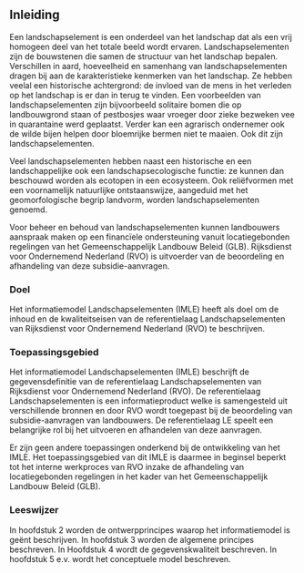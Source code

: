 Inleiding
---------

Een landschapselement is een onderdeel van het landschap dat als een vrij
homogeen deel van het totale beeld wordt ervaren. Landschapselementen zijn de
bouwstenen die samen de structuur van het landschap bepalen. Verschillen in
aard, hoeveelheid en samenhang van landschapselementen dragen bij aan de
karakteristieke kenmerken van het landschap. Ze hebben veelal een historische
achtergrond: de invloed van de mens in het verleden op het landschap is er dan
in terug te vinden. Een voorbeelden van landschapselementen zijn bijvoorbeeld 
solitaire bomen die op landbouwgrond staan of pestbosjes waar vroeger door zieke 
bezweken vee in quarantaine werd geplaatst. Verder kan een agrarisch ondernemer 
ook de wilde bijen helpen door bloemrijke bermen niet te maaien. Ook dit zijn landschapselementen.

Veel landschapselementen hebben naast een historische en een landschappelijke
ook een landschapsecologische functie: ze kunnen dan beschouwd worden als
ecotopen in een ecosysteem. Ook reliëfvormen met een voornamelijk natuurlijke
ontstaanswijze, aangeduid met het geomorfologische begrip landvorm, worden
landschapselementen genoemd.

Voor beheer en behoud van landschapselementen kunnen landbouwers aanspraak maken
op een financïele ondersteuning vanuit locatiegebonden regelingen van het
Gemeenschappelijk Landbouw Beleid (GLB). Rijksdienst voor Ondernemend Nederland
(RVO) is uitvoerder van de beoordeling en afhandeling van deze
subsidie-aanvragen.

### Doel

Het informatiemodel Landschapselementen (IMLE) heeft als doel om de inhoud en de
kwaliteitseisen van de referentielaag Landschapselementen van Rijksdienst voor
Ondernemend Nederland (RVO) te beschrijven.

### Toepassingsgebied

Het informatiemodel Landschapselementen (IMLE) beschrijft de gegevensdefinitie
van de referentielaag Landschapselementen van Rijksdienst voor Ondernemend
Nederland (RVO). De referentielaag Landschapselementen is een informatieproduct
welke is samengesteld uit verschillende bronnen en door RVO wordt toegepast bij
de beoordeling van subsidie-aanvragen van landbouwers. De referentielaag LE
speelt een belangrijke rol bij het uitvoeren en afhandelen van deze aanvragen.

Er zijn geen andere toepassingen onderkend bij de ontwikkeling van het IMLE. Het
toepassingsgebied van dit IMLE is daarmee in beginsel beperkt tot het interne
werkproces van RVO inzake de afhandeling van locatiegebonden regelingen in het
kader van het Gemeenschappelijk Landbouw Beleid (GLB).

### Leeswijzer

In hoofdstuk 2 worden de ontwerpprincipes waarop het informatiemodel is geënt
beschrijven. In hoofdstuk 3 worden de algemene principes beschreven. In
Hoofdstuk 4 wordt de gegevenskwaliteit beschreven. In hoofdstuk 5 e.v. wordt het
conceptuele model beschreven.
